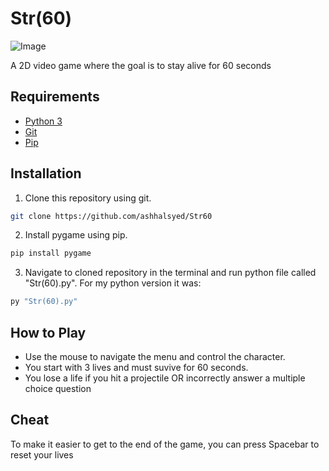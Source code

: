 # Str(60)

![Image](<https://github.com/ashhalsyed/Str60/blob/master/Str(60)%20Preview.gif>)

A 2D video game where the goal is to stay alive for 60 seconds

## Requirements

- [Python 3](https://www.python.org/downloads/)
- [Git](https://git-scm.com/)
- [Pip](https://pypi.org/project/pygame/)

## Installation

1. Clone this repository using git.

```bash
git clone https://github.com/ashhalsyed/Str60
```

2. Install pygame using pip.

```bash
pip install pygame
```

3. Navigate to cloned repository in the terminal and run python file called "Str(60).py".
   For my python version it was:

```bash
py "Str(60).py"
```

## How to Play

- Use the mouse to navigate the menu and control the character.
- You start with 3 lives and must suvive for 60 seconds.
- You lose a life if you hit a projectile OR incorrectly answer a multiple choice question

## Cheat

To make it easier to get to the end of the game, you can press Spacebar to reset your lives
